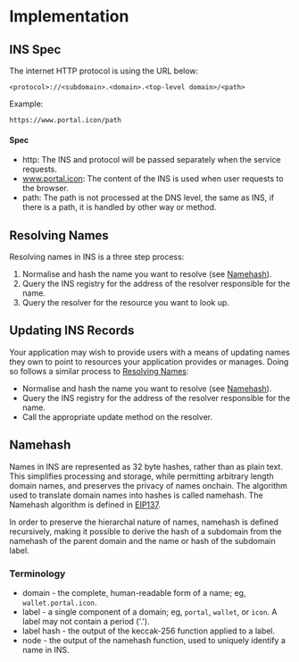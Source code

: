 # Implementation

## INS Spec

The internet HTTP protocol is using the URL below:

```
<protocol>://<subdomain>.<domain>.<top-level domain>/<path>
```

Example:
```
https://www.portal.icon/path
```

#### Spec
- http: The INS and protocol will be passed separately when the service requests.
- www.portal.icon: The content of the INS is used when user requests to the browser.
- path: The path is not processed at the DNS level, the same as INS, if there is a path, it is handled by other way or method.

## Resolving Names
Resolving names in INS is a three step process:
1. Normalise and hash the name you want to resolve (see [Namehash](#namehash)).
2. Query the INS registry for the address of the resolver responsible for the name.
3. Query the resolver for the resource you want to look up.

## Updating INS Records
Your application may wish to provide users with a means of updating names they own to point to resources your application provides or manages. Doing so follows a similar process to [Resolving Names](#resolving-names):

- Normalise and hash the name you want to resolve (see [Namehash](#namehash)).
- Query the INS registry for the address of the resolver responsible for the name.
- Call the appropriate update method on the resolver.

## Namehash
Names in INS are represented as 32 byte hashes, rather than as plain text. This simplifies processing and storage, while permitting arbitrary length domain names, and preserves the privacy of names onchain. The algorithm used to translate domain names into hashes is called namehash. The Namehash algorithm is defined in [EIP137](https://github.com/ethereum/EIPs/blob/master/EIPS/eip-137.md).

In order to preserve the hierarchal nature of names, namehash is defined recursively, making it possible to derive the hash of a subdomain from the namehash of the parent domain and the name or hash of the subdomain label.

### Terminology
- domain - the complete, human-readable form of a name; eg, `wallet.portal.icon`.
- label - a single component of a domain; eg, `portal`, `wallet`, or `icon`. A label may not contain a period ('.').
- label hash - the output of the keccak-256 function applied to a label.
- node - the output of the namehash function, used to uniquely identify a name in INS.
